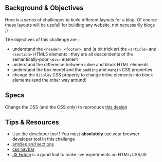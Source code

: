 ## Background & Objectives

Here is a series of challenges to build different layouts for a blog. Of course these layouts will be usefull for building any website, not necessarily blogs ;)

The objectives of this challenge are :

* understand the `<header>`, `<footer>`, and (a bit trickier) the `<article>` and `<section>` HTML5 elements : they are all descendents of the semantically-poor `<div>` element
* understand the difference between inline and block HTML elements
* understand the box model and the `padding` and `margin` CSS properties
* change the `display` CSS property to change inline elements into block elements (and the other way around)

## Specs

Change the CSS (and the CSS only) to reproduce [this design](http://lewagon.github.io/showroom/Layouts/header/blog.html)

## Tips & Resources

* Use the developer tool ! You must **absolutely** use your browser developer tool in this challenge
* [articles and sections](http://www.brucelawson.co.uk/2010/html5-articles-and-sections-whats-the-difference/)
* [css navbar](http://www.w3schools.com/css/css_navbar.asp)
* [JS Fiddle](http://jsfiddle.net/) is a good tool to make live experiments on HTML/CSS/JS

